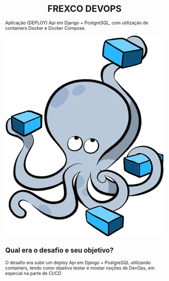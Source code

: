 <h1 align="center"> FREXCO DEVOPS</h1> 
                  Aplicação (DEPLOY) Api em Django + PostgreSQL, com utilização de containers Docker e Docker Compose.

<p align="center"> <img src=".github/workflows/Dockerimg-png.png" /> </p>

## Qual era o desafio e seu objetivo?
O  desafio era subir um deploy Api em Django + PostgreSQL utilizando containers, tendo como objetivo testar e mostar noções de DevOps, em especial na parte de CI/CD.
